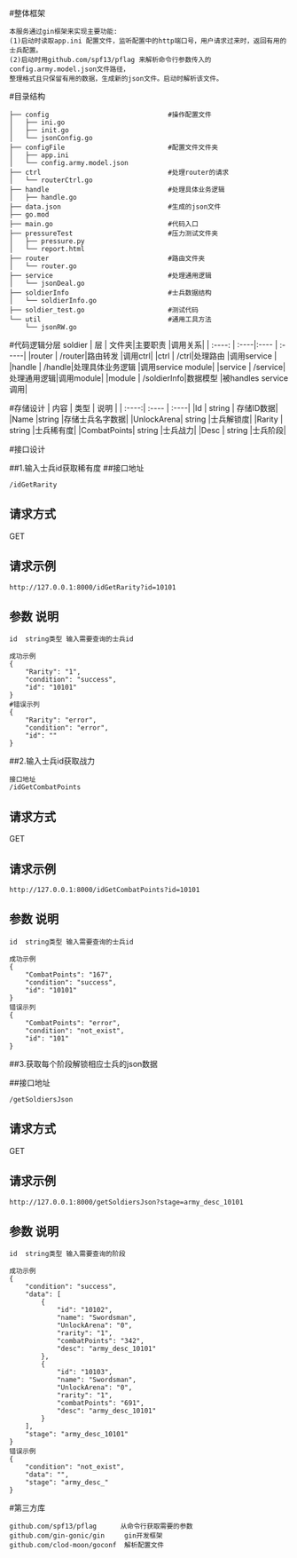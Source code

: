 #整体框架
```
本服务通过gin框架来实现主要功能:
(1)启动时读取app.ini 配置文件，监听配置中的http端口号，用户请求过来时，返回有用的士兵配置。
(2)启动时用github.com/spf13/pflag 来解析命令行参数传入的 config.army.model.json文件路径，
整理格式且只保留有用的数据，生成新的json文件。启动时解析该文件。
```

#目录结构
```
├── config                              #操作配置文件
│   ├── ini.go
│   ├── init.go
│   └── jsonConfig.go
├── configFile                          #配置文件文件夹
│   ├── app.ini
│   └── config.army.model.json
├── ctrl                                #处理router的请求
│   └── routerCtrl.go
├── handle                              #处理具体业务逻辑
│   ├── handle.go
├── data.json                           #生成的json文件
├── go.mod
├── main.go                             #代码入口
├── pressureTest                        #压力测试文件夹
│   ├── pressure.py
│   └── report.html
├── router                              #路由文件夹
│   └── router.go
├── service                             #处理通用逻辑
│   └── jsonDeal.go
├── soldierInfo                         #士兵数据结构
│   └── soldierInfo.go
├── soldier_test.go                     #测试代码
└── util                                #通用工具方法
    └── jsonRW.go
```

#代码逻辑分层  soldier
| 层     | 文件夹|主要职责 |调用关系|
| :----: | :----|:---- | :-----|
|router  | /router|路由转发 |调用ctrl|
|ctrl   | /ctrl|处理路由 |调用service |
|handle   | /handle|处理具体业务逻辑 |调用service module|
|service | /service|处理通用逻辑|调用module|
|module  | /soldierInfo|数据模型 |被handles service调用|

#存储设计
| 内容 | 类型 |  说明 |
| :----:| :---- | :----|
|Id  | string | 存储ID数据|
|Name |string |存储士兵名字数据|
|UnlockArena| string |士兵解锁度|
|Rarity   |  string |士兵稀有度|
|CombatPoints| string |士兵战力|
|Desc     |    string |士兵阶段|


#接口设计

##1.输入士兵id获取稀有度
##接口地址
```
/idGetRarity
```
## 请求方式
GET
## 请求示例
```
http://127.0.0.1:8000/idGetRarity?id=10101
```
## 参数  说明

``` 
id  string类型 输入需要查询的士兵id
```

```
成功示例 
{
    "Rarity": "1",
    "condition": "success",
    "id": "10101"
}
#错误示列 
{
    "Rarity": "error",
    "condition": "error",
    "id": ""
}
```

##2.输入士兵id获取战力
```
接口地址 
/idGetCombatPoints
```
## 请求方式
GET
## 请求示例
```
http://127.0.0.1:8000/idGetCombatPoints?id=10101
```
## 参数  说明
``` 
id  string类型 输入需要查询的士兵id
```
```
成功示例 
{
    "CombatPoints": "167",
    "condition": "success",
    "id": "10101"
}
错误示列 
{
    "CombatPoints": "error",
    "condition": "not_exist",
    "id": "101"
}
```
##3.获取每个阶段解锁相应士兵的json数据

##接口地址
```
/getSoldiersJson
```
## 请求方式
GET
## 请求示例
```
http://127.0.0.1:8000/getSoldiersJson?stage=army_desc_10101
```
## 参数  说明
``` 
id  string类型 输入需要查询的阶段
```
```
成功示例
{
    "condition": "success",
    "data": [
        {
            "id": "10102",
            "name": "Swordsman",
            "UnlockArena": "0",
            "rarity": "1",
            "combatPoints": "342",
            "desc": "army_desc_10101"
        },
        {
            "id": "10103",
            "name": "Swordsman",
            "UnlockArena": "0",
            "rarity": "1",
            "combatPoints": "691",
            "desc": "army_desc_10101"
        }
    ],
    "stage": "army_desc_10101"
}
错误示例
{
    "condition": "not_exist",
    "data": "",
    "stage": "army_desc_"
}
```

#第三方库
```
github.com/spf13/pflag      从命令行获取需要的参数
github.com/gin-gonic/gin     gin开发框架
github.com/clod-moon/goconf  解析配置文件
```

